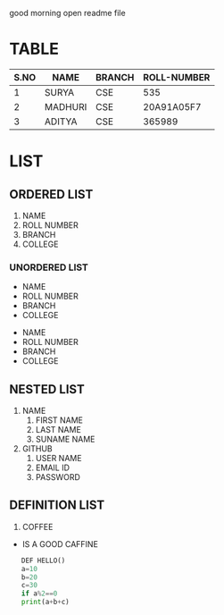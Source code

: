 
good morning
open readme file
# TABLE
|S.NO|NAME|BRANCH|ROLL-NUMBER|
|------|--------|------------|---------------------|
|1|SURYA|CSE|535|
|2|MADHURI|CSE|20A91A05F7|
|3|ADITYA|CSE|365989|

# LIST 
## ORDERED LIST
1. NAME
2. ROLL NUMBER
3. BRANCH
4. COLLEGE
### UNORDERED LIST
- NAME
- ROLL NUMBER
- BRANCH
- COLLEGE

* NAME
* ROLL NUMBER
* BRANCH
* COLLEGE
## NESTED LIST
1. NAME 
   1. FIRST NAME
   2. LAST NAME
   3. SUNAME NAME
2. GITHUB
   1. USER NAME
   2. EMAIL ID 
   3. PASSWORD
## DEFINITION LIST
1. COFFEE
- IS A GOOD CAFFINE

```PYTHON 
   DEF HELLO()
   a=10
   b=20
   c=30
   if a%2==0
   print(a+b+c)
```
